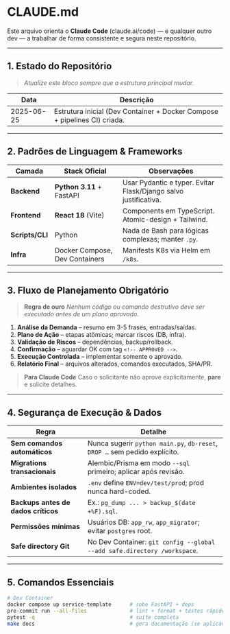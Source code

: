 # CLAUDE.md
Este arquivo orienta o **Claude Code** (claude.ai/code) — e qualquer outro dev — a trabalhar de forma consistente e segura neste repositório.

---

## 1. Estado do Repositório
> *Atualize este bloco sempre que a estrutura principal mudar.*

| Data | Descrição |
|------|-----------|
| 2025-06-25 | Estrutura inicial (Dev Container + Docker Compose + pipelines CI) criada. |

---

## 2. Padrões de Linguagem & Frameworks

| Camada          | Stack Oficial                    | Observações |
|-----------------|----------------------------------|-------------|
| **Backend**     | **Python 3.11** + FastAPI        | Usar Pydantic e typer. Evitar Flask/Django salvo justificativa. |
| **Frontend**    | **React 18** (Vite)              | Components em TypeScript. Atomic-design + Tailwind. |
| **Scripts/CLI** | Python                           | Nada de Bash para lógicas complexas; manter `.py`. |
| **Infra**       | Docker Compose, Dev Containers   | Manifests K8s via Helm em `/k8s`. |

---

## 3. Fluxo de Planejamento Obrigatório

> **Regra de ouro**
> *Nenhum código ou comando destrutivo deve ser executado antes de um plano aprovado.*

1. **Análise da Demanda** – resumo em 3-5 frases, entradas/saídas.
2. **Plano de Ação** – etapas atômicas; marcar riscos (DB, infra).
3. **Validação de Riscos** – dependências, backup/rollback.
4. **Confirmação** – aguardar OK com tag `<!-- APPROVED -->`.
5. **Execução Controlada** – implementar somente o aprovado.
6. **Relatório Final** – arquivos alterados, comandos executados, SHA/PR.

> **Para Claude Code**
> Caso o solicitante não aprove explicitamente, **pare** e solicite detalhes.

---

## 4. Segurança de Execução & Dados

| Regra | Detalhe |
|-------|---------|
| **Sem comandos automáticos** | Nunca sugerir `python main.py`, `db-reset`, `DROP …` sem pedido explícito. |
| **Migrations transacionais** | Alembic/Prisma em modo `--sql` primeiro; aplicar após revisão. |
| **Ambientes isolados** | `.env` define `ENV=dev/test/prod`; prod nunca hard-coded. |
| **Backups antes de dados críticos** | Ex.: `pg_dump ... > backup_$(date +%F).sql`. |
| **Permissões mínimas** | Usuários DB: `app_rw`, `app_migrator`; evitar `postgres` root. |
| **Safe directory Git** | No Dev Container: `git config --global --add safe.directory /workspace`. |

---

## 5. Comandos Essenciais

```bash
# Dev Container
docker compose up service-template      # sobe FastAPI + deps
pre-commit run --all-files              # lint + format + testes rápidos
pytest -q                               # suíte completa
make docs                               # gera documentação (se aplicável)
